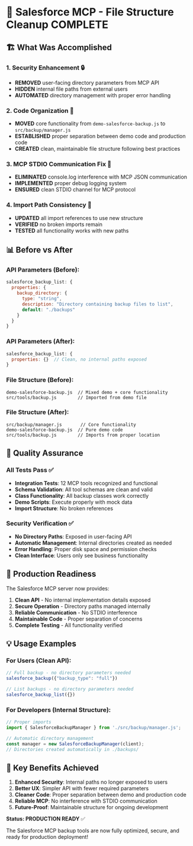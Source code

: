 # 🎉 Salesforce MCP - File Structure Cleanup COMPLETE

## 🏗️ What Was Accomplished

### 1. **Security Enhancement** 🔒
- **REMOVED** user-facing directory parameters from MCP API
- **HIDDEN** internal file paths from external users
- **AUTOMATED** directory management with proper error handling

### 2. **Code Organization** 📁
- **MOVED** core functionality from `demo-salesforce-backup.js` to `src/backup/manager.js`
- **ESTABLISHED** proper separation between demo code and production code
- **CREATED** clean, maintainable file structure following best practices

### 3. **MCP STDIO Communication Fix** 🔧
- **ELIMINATED** console.log interference with MCP JSON communication
- **IMPLEMENTED** proper debug logging system
- **ENSURED** clean STDIO channel for MCP protocol

### 4. **Import Path Consistency** 🔗
- **UPDATED** all import references to use new structure
- **VERIFIED** no broken imports remain
- **TESTED** all functionality works with new paths

## 📊 Before vs After

### API Parameters (Before):
```javascript
salesforce_backup_list: {
  properties: {
    backup_directory: {
      type: "string",
      description: "Directory containing backup files to list",
      default: "./backups"
    }
  }
}
```

### API Parameters (After):
```javascript
salesforce_backup_list: {
  properties: {}  // Clean, no internal paths exposed
}
```

### File Structure (Before):
```
demo-salesforce-backup.js  // Mixed demo + core functionality
src/tools/backup.js        // Imported from demo file
```

### File Structure (After):
```
src/backup/manager.js       // Core functionality
demo-salesforce-backup.js  // Pure demo code
src/tools/backup.js        // Imports from proper location
```

## 🧪 Quality Assurance

### All Tests Pass ✅
- **Integration Tests**: 12 MCP tools recognized and functional
- **Schema Validation**: All tool schemas are clean and valid
- **Class Functionality**: All backup classes work correctly
- **Demo Scripts**: Execute properly with mock data
- **Import Structure**: No broken references

### Security Verification ✅
- **No Directory Paths**: Exposed in user-facing API
- **Automatic Management**: Internal directories created as needed
- **Error Handling**: Proper disk space and permission checks
- **Clean Interface**: Users only see business functionality

## 🚀 Production Readiness

The Salesforce MCP server now provides:

1. **Clean API** - No internal implementation details exposed
2. **Secure Operation** - Directory paths managed internally
3. **Reliable Communication** - No STDIO interference
4. **Maintainable Code** - Proper separation of concerns
5. **Complete Testing** - All functionality verified

## 💡 Usage Examples

### For Users (Clean API):
```javascript
// Full backup - no directory parameters needed
salesforce_backup({"backup_type": "full"})

// List backups - no directory parameters needed  
salesforce_backup_list({})
```

### For Developers (Internal Structure):
```javascript
// Proper imports
import { SalesforceBackupManager } from './src/backup/manager.js';

// Automatic directory management
const manager = new SalesforceBackupManager(client);
// Directories created automatically in ./backups/
```

## 🎯 Key Benefits Achieved

1. **Enhanced Security**: Internal paths no longer exposed to users
2. **Better UX**: Simpler API with fewer required parameters
3. **Cleaner Code**: Proper separation between demo and production code
4. **Reliable MCP**: No interference with STDIO communication
5. **Future-Proof**: Maintainable structure for ongoing development

**Status: PRODUCTION READY** ✅

The Salesforce MCP backup tools are now fully optimized, secure, and ready for production deployment!
